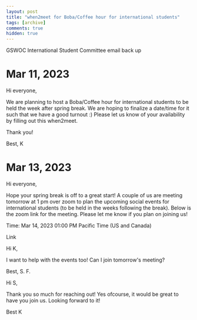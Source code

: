 ```yaml
---
layout: post
title: "when2meet for Boba/Coffee hour for international students"
tags: [archive]
comments: true
hidden: true
---
```

GSWOC International Student Committee email back up

# Mar 11, 2023
Hi everyone,

We are planning to host a Boba/Coffee hour for international students to be held the week after spring break. We are hoping to finalize a date/time for it such that we have a good turnout :) Please let us know of your availability by filling out this when2meet.

Thank you!

Best,
K

# Mar 13, 2023

Hi everyone,

Hope your spring break is off to a great start! A couple of us are meeting tomorrow at 1 pm over zoom to plan the upcoming social events for international students (to be held in the weeks following the break). Below is the zoom link for the meeting. Please let me know if you plan on joining us! 

Time: Mar 14, 2023 01:00 PM Pacific Time (US and Canada)

Link

Hi K, 

I want to help with the events too! Can I join tomorrow's meeting? 

Best, 
S. F.


Hi S,

Thank you so much for reaching out! Yes ofcourse, it would be great to have you join us. Looking forward to it!

Best
K